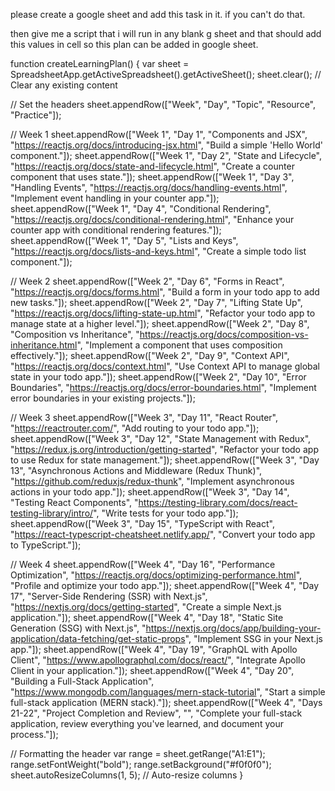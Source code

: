 
please create a google sheet and add this task in it.
if you can't do that.

then give me a script that i will run in any blank g sheet and that should add this values in cell so this plan can be added in google sheet.

function createLearningPlan() {
  var sheet = SpreadsheetApp.getActiveSpreadsheet().getActiveSheet();
  sheet.clear(); // Clear any existing content

  // Set the headers
  sheet.appendRow(["Week", "Day", "Topic", "Resource", "Practice"]);

  // Week 1
  sheet.appendRow(["Week 1", "Day 1", "Components and JSX", "https://reactjs.org/docs/introducing-jsx.html", "Build a simple 'Hello World' component."]);
  sheet.appendRow(["Week 1", "Day 2", "State and Lifecycle", "https://reactjs.org/docs/state-and-lifecycle.html", "Create a counter component that uses state."]);
  sheet.appendRow(["Week 1", "Day 3", "Handling Events", "https://reactjs.org/docs/handling-events.html", "Implement event handling in your counter app."]);
  sheet.appendRow(["Week 1", "Day 4", "Conditional Rendering", "https://reactjs.org/docs/conditional-rendering.html", "Enhance your counter app with conditional rendering features."]);
  sheet.appendRow(["Week 1", "Day 5", "Lists and Keys", "https://reactjs.org/docs/lists-and-keys.html", "Create a simple todo list component."]);

  // Week 2
  sheet.appendRow(["Week 2", "Day 6", "Forms in React", "https://reactjs.org/docs/forms.html", "Build a form in your todo app to add new tasks."]);
  sheet.appendRow(["Week 2", "Day 7", "Lifting State Up", "https://reactjs.org/docs/lifting-state-up.html", "Refactor your todo app to manage state at a higher level."]);
  sheet.appendRow(["Week 2", "Day 8", "Composition vs Inheritance", "https://reactjs.org/docs/composition-vs-inheritance.html", "Implement a component that uses composition effectively."]);
  sheet.appendRow(["Week 2", "Day 9", "Context API", "https://reactjs.org/docs/context.html", "Use Context API to manage global state in your todo app."]);
  sheet.appendRow(["Week 2", "Day 10", "Error Boundaries", "https://reactjs.org/docs/error-boundaries.html", "Implement error boundaries in your existing projects."]);

  // Week 3
  sheet.appendRow(["Week 3", "Day 11", "React Router", "https://reactrouter.com/", "Add routing to your todo app."]);
  sheet.appendRow(["Week 3", "Day 12", "State Management with Redux", "https://redux.js.org/introduction/getting-started", "Refactor your todo app to use Redux for state management."]);
  sheet.appendRow(["Week 3", "Day 13", "Asynchronous Actions and Middleware (Redux Thunk)", "https://github.com/reduxjs/redux-thunk", "Implement asynchronous actions in your todo app."]);
  sheet.appendRow(["Week 3", "Day 14", "Testing React Components", "https://testing-library.com/docs/react-testing-library/intro/", "Write tests for your todo app."]);
  sheet.appendRow(["Week 3", "Day 15", "TypeScript with React", "https://react-typescript-cheatsheet.netlify.app/", "Convert your todo app to TypeScript."]);

  // Week 4
  sheet.appendRow(["Week 4", "Day 16", "Performance Optimization", "https://reactjs.org/docs/optimizing-performance.html", "Profile and optimize your todo app."]);
  sheet.appendRow(["Week 4", "Day 17", "Server-Side Rendering (SSR) with Next.js", "https://nextjs.org/docs/getting-started", "Create a simple Next.js application."]);
  sheet.appendRow(["Week 4", "Day 18", "Static Site Generation (SSG) with Next.js", "https://nextjs.org/docs/app/building-your-application/data-fetching/get-static-props", "Implement SSG in your Next.js app."]);
  sheet.appendRow(["Week 4", "Day 19", "GraphQL with Apollo Client", "https://www.apollographql.com/docs/react/", "Integrate Apollo Client in your application."]);
  sheet.appendRow(["Week 4", "Day 20", "Building a Full-Stack Application", "https://www.mongodb.com/languages/mern-stack-tutorial", "Start a simple full-stack application (MERN stack)."]);
  sheet.appendRow(["Week 4", "Days 21-22", "Project Completion and Review", "", "Complete your full-stack application, review everything you've learned, and document your process."]);

  // Formatting the header
  var range = sheet.getRange("A1:E1");
  range.setFontWeight("bold");
  range.setBackground("#f0f0f0");
  sheet.autoResizeColumns(1, 5); // Auto-resize columns
}